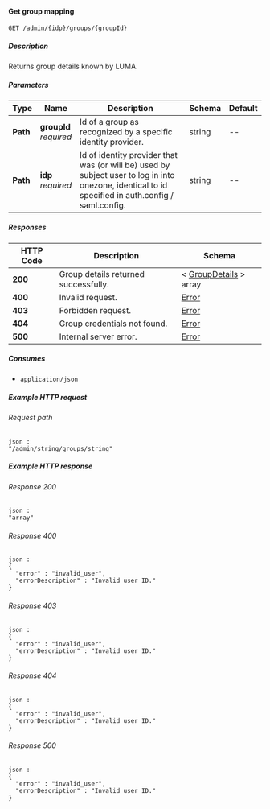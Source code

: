 
<a name="get_group_mapping"></a>
#### Get group mapping
```
GET /admin/{idp}/groups/{groupId}
```


##### Description
Returns group details known by LUMA.


##### Parameters

|Type|Name|Description|Schema|Default|
|---|---|---|---|---|
|**Path**|**groupId**  <br>*required*|Id of a group as recognized by a specific identity provider.|string|--|
|**Path**|**idp**  <br>*required*|Id of identity provider that was (or will be) used by subject user to log in into onezone, identical to id specified in auth.config / saml.config.|string|--|


##### Responses

|HTTP Code|Description|Schema|
|---|---|---|
|**200**|Group details returned successfully.|< [GroupDetails](../definitions/GroupDetails.md#groupdetails) > array|
|**400**|Invalid request.|[Error](../definitions/Error.md#error)|
|**403**|Forbidden request.|[Error](../definitions/Error.md#error)|
|**404**|Group credentials not found.|[Error](../definitions/Error.md#error)|
|**500**|Internal server error.|[Error](../definitions/Error.md#error)|


##### Consumes

* `application/json`


##### Example HTTP request

###### Request path
```
json :
"/admin/string/groups/string"
```


##### Example HTTP response

###### Response 200
```
json :
"array"
```


###### Response 400
```
json :
{
  "error" : "invalid_user",
  "errorDescription" : "Invalid user ID."
}
```


###### Response 403
```
json :
{
  "error" : "invalid_user",
  "errorDescription" : "Invalid user ID."
}
```


###### Response 404
```
json :
{
  "error" : "invalid_user",
  "errorDescription" : "Invalid user ID."
}
```


###### Response 500
```
json :
{
  "error" : "invalid_user",
  "errorDescription" : "Invalid user ID."
}
```



